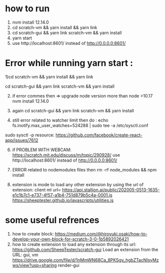 # how to run
1) nvm install 12.14.0
2) cd scratch-vm && yarn install && yarn link
3) cd scratch-gui && yarn link scratch-vm && yarn install
4) yarn start 
5) use http://localhost:8601/     instead of http://0.0.0.0:8601/


# Error while running yarn start :

1)cd scratch-vm && yarn install && yarn link

cd scratch-gui && yarn link scratch-vm && yarn install

2) if error commes then  =>  upgrade node version more than node >10.17
nvm install 12.14.0

3) again 
cd scratch-gui && yarn link scratch-vm && yarn install


4) still error   related to watcher limit then do :
echo fs.inotify.max_user_watches=524288 | sudo tee -a /etc/sysctl.conf

sudo sysctl -p
resource:   https://github.com/facebook/create-react-app/issues/7612


6) if PROBLEM WITH WEBCAM:
https://scratch.mit.edu/discuss/m/topic/290928/
use http://localhost:8601/     instead of http://0.0.0.0:8601/


7) ERROR related to nodemodules files then 
rm -rf node_modules && npm install

8) extension is mode to load any other extension by using the url of extension: 
client ml url= 
https://api.stallion.ai/public/202005-0513-1635-e1c1b7c1-e737-4f57-a1b4-751d879b5c4a-0001.js
https://sheeptester.github.io/javascripts/utilities.js

# some useful refrences
1) how to create block:  https://medium.com/@hiroyuki.osaki/how-to-develop-your-own-block-for-scratch-3-0-1b5892026421
2) how to create  extension to load any extension through its url:  
https://github.com/SheepTester/scratch-gui
Load an extension from the URL: gui, vm
https://drive.google.com/file/d/1nMmWN68Ca_8PKSgv_hgbZTacNIsyMzws/view?usp=sharing
render-gui
